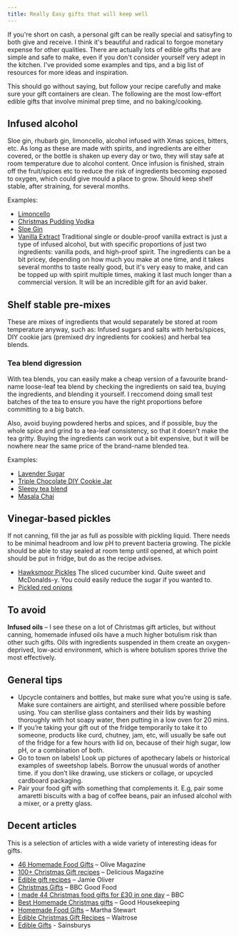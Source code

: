 ```yaml
---
title: Really Easy gifts that will keep well
---
```


If you're short on cash, a personal gift can be really special and satisyfing to both give and receive. I think it's beautiful and radical to forgoe monetary expense for other qualities. There are actually lots of edible gifts that are simple and safe to make, even if you don't consider yourself very adept in the kitchen. I've provided some examples and tips, and a big list of resources for more ideas and inspiration.

This should go without saying, but follow your recipe carefully and make sure your gift containers are clean. The following are the most low-effort edible gifts that involve minimal prep time, and no baking/cooking.

## Infused alcohol
Sloe gin, rhubarb gin, limoncello, alcohol infused with Xmas spices, bitters, etc. As long as these are made with spirits, and ingredients are either covered, or the bottle is shaken up every day or two, they will stay safe at room temperature due to alcohol content. Once infusion is finished, strain off the fruit/spices etc to reduce the risk of ingredients becoming exposed to oxygen, which could give mould a place to grow. Should keep shelf stable, after straining, for several months.

Examples:
- [Limoncello](https://www.bbcgoodfood.com/recipes/limoncello)
- [Christmas Pudding Vodka](https://www.bbc.co.uk/food/recipes/christmas_pudding_vodka_45343)
- [Sloe Gin](https://www.bbcgoodfood.com/recipes/sloe-gin)
- [Vanilla Extract](https://www.bbcgoodfood.com/recipes/homemade-vanilla-extract) Traditional single or double-proof vanilla extract is just a type of infused alcohol, but with specific proportions of just two ingredients: vanilla pods, and high-proof spirit. The ingredients can be a bit pricey, depending on how much you make at one time, and it takes several months to taste really good, but it's very easy to make, and can be topped up with spirit multiple times, making it last much longer than a commercial version. It will be an incredible gift for an avid baker.

## Shelf stable pre-mixes
These are mixes of ingredients that would separately be stored at room temperature anyway, such as:
Infused sugars and salts with herbs/spices, DIY cookie jars (premixed dry ingredients for cookies) and herbal tea blends. 

### Tea blend digression
With tea blends, you can easily make a cheap version of a favourite brand-name loose-leaf tea blend by checking the ingredients on said tea, buying the ingredients, and blending it yourself. I reccomend doing small test batches of the tea to ensure you have the right proportions before committing to a big batch. 

Also, avoid buying powdered herbs and spices, and if possible, buy the whole spice and grind to a tea-leaf consistency, so that it doesn't make the tea gritty. Buying the ingredients can work out a bit expensive, but it will be nowhere near the same price of the brand-name blended tea.

Examples:
- [Lavender Sugar](https://www.bbcgoodfood.com/recipes/lavender-sugar)
- [Triple Chocolate DIY Cookie Jar](https://marmaladeandme.com/triple-chocolate-cookie-mix/)
- [Sleepy tea blend](https://nourishedkitchen.com/sleepy-tea-recipe/)
- [Masala Chai](https://www.bbcgoodfood.com/recipes/masala-chai)

## Vinegar-based pickles
If not canning, fill the jar as full as possible with pickling liquid. There needs to be minimal headroom and low pH to prevent bacteria growing. The pickle should be able to stay sealed at room temp until opened, at which point should be put in fridge, but do as the recipe advises.
- [Hawksmoor Pickles](https://www.deliciousmagazine.co.uk/recipes/bread-and-butter-pickles/) The sliced cucumber kind. Quite sweet and McDonalds-y. You could easily reduce the sugar if you wanted to.
- [Pickled red onions](https://www.bbcgoodfood.com/recipes/quick-pickled-onions)

## To avoid

**Infused oils** – I see these on a lot of Christmas gift articles, but without canning, homemade infused oils have a much higher botulism risk than other such gifts. Oils with ingredients suspended in them create an oxygen-deprived, low-acid environment, which is where botulism spores thrive the most effectively.
## General tips

- Upcycle containers and bottles, but make sure what you’re using is safe. Make sure containers are airtight, and sterilised where possible before using. You can sterilise glass containers and their lids by washing thoroughly with hot soapy water, then putting in a low oven for 20 mins.
- If you’re taking your gift out of the fridge temporarily to take it to someone, products like curd, chutney, jam, etc, will usually be safe out of the fridge for a few hours with lid on, because of their high sugar, low pH, or a combination of both.
- Go to town on labels! Look up pictures of apothecary labels or historical examples of sweetshop labels. Borrow the unusual words of another time. if you don’t like drawing, use stickers or collage, or upcycled cardboard packaging.
- Pair your food gift with something that complements it. E.g, pair some amaretti biscuits with a bag of coffee beans, pair an infused alcohol with a mixer, or a pretty glass.
## Decent articles

This is a selection of articles with a wide variety of interesting ideas for gifts.

- [46 Homemade Food Gifts](https://www.olivemagazine.com/guides/best-ever/best-ever-edible-christmas-gifts/) – Olive Magazine
- [100+ Christmas Gift recipes]( https://www.deliciousmagazine.co.uk/collections/homemade-christmas-gifts/) – Delicious Magazine
- [Edible gift recipes]( https://www.jamieoliver.com/recipes/occasion/edible-gifts/) – Jamie Oliver
- [Christmas Gifts]( https://www.bbc.co.uk/food/collections/edible_gifts) – BBC Good Food
- [I made 44 Christmas food gifts for £30 in one day]( https://www.bbc.co.uk/food/articles/christmas_budget_food_gifts) – BBC
- [Best Homemade Christmas gifts]( https://www.goodhousekeeping.com/uk/food/recipes/g538829/homemade-christmas-gifts/) – Good Housekeeping
- [Homemade Food Gifts]( https://www.marthastewart.com/274972/homemade-food-gifts) – Martha Stewart
- [Edible Christmas Gift Recipes]( https://www.waitrose.com/ecom/recipes/christmas/edible-christmas-gift) – Waitrose
- [Edible Gifts]( https://www.sainsburysmagazine.co.uk/recipes/edible-gifts) - Sainsburys